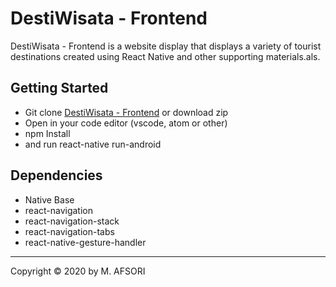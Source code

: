 # DestiWisata - Frontend

DestiWisata - Frontend is a website display that displays a variety of tourist destinations created using React Native and other supporting materials.als.


## Getting Started

- Git clone [DestiWisata - Frontend](https://github.com/afsori/Frontend-DestiWisata.git) or download zip
- Open in your code editor (vscode, atom or other)
- npm Install 
- and run react-native run-android

## Dependencies

- Native Base
- react-navigation
- react-navigation-stack
- react-navigation-tabs
- react-native-gesture-handler

---

Copyright © 2020 by M. AFSORI
